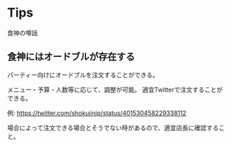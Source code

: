 # Tips

食神の噂話

## 食神にはオードブルが存在する

パーティー向けにオードブルを注文することができる。

メニュー・予算・人数等に応じて、調整が可能。
適宜Twitterで注文することができる。

例: https://twitter.com/shokujinjp/status/401530458229338112

場合によって注文できる場合とそうでない時があるので、適宜店長に確認すること。
